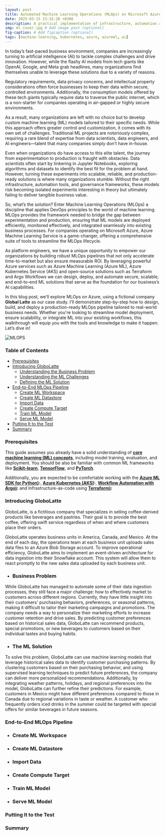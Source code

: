 ```yaml
---
layout: post
title: Automated Machine Learning Operations (MLOps) on Microsoft Azure
date: 2025-03-15 13:32:20 +0300
description: A practical implementation of infrastructure, automation and governance for streamlined machine learning operations on Microsoft Azure.
img: ml_cover.jpg # Add image post (optional)
fig-caption: # Add figcaption (optional)
tags: [machine-learning, kubernetes, azure, azureml, ai]
---
```

In today’s fast-paced business environment, companies are increasingly turning to artificial intelligence (AI) to tackle complex challenges and drive innovation. However, while the flashy AI models from tech giants like OpenAI, Google, and Meta grab headlines, many organizations find themselves unable to leverage these solutions due to a variety of reasons.

Regulatory requirements, data privacy concerns, and intellectual property considerations often force businesses to keep their data within secure, controlled environments. Additionally, the consumption models offered by these tech giants typically require data to traverse the public internet, which is a non-starter for companies operating in air-gapped or highly secure environments.

As a result, many organizations are left with no choice but to develop custom machine learning (ML) models tailored to their specific needs. While this approach offers greater control and customization, it comes with its own set of challenges. Traditional ML projects are notoriously complex, requiring a rare blend of expertise from data scientists, data engineers, and AI engineers—talent that many companies simply don’t have in-house.

Even when organizations do have access to this elite talent, the journey from experimentation to production is fraught with obstacles. Data scientists often start by tinkering in Jupyter Notebooks, exploring algorithms and datasets to identify the best fit for the problem at hand. However, turning these experiments into scalable, reliable, and production-ready solutions is where many organizations stumble. Without the right infrastructure, automation tools, and governance frameworks, these models risk becoming isolated experiments interesting in theory but ultimately failing to deliver tangible business value.

So, what’s the solution? Enter Machine Learning Operations (MLOps) a discipline that applies DevOps principles to the world of machine learning. MLOps provides the framework needed to bridge the gap between experimentation and production, ensuring that ML models are deployed efficiently, monitored effectively, and integrated seamlessly into existing business processes. For companies operating on Microsoft Azure, Azure Machine Learning Service is a game-changer, offering a comprehensive suite of tools to streamline the MLOps lifecycle.

As platform engineers, we have a unique opportunity to empower our organizations by building robust MLOps pipelines that not only accelerate time-to-market but also ensure measurable ROI. By leveraging powerful Azure services such as Azure Machine Learning (Azure ML), Azure Kubernetes Service (AKS) and open-source solutions such as Terraform and Argo Workflows we can design, deploy, and automate secure, scalable, and end-to-end ML solutions that serve as the foundation for our business’s AI capabilities.

In this blog post, we’ll explore MLOps on Azure, using a fictional company **Global Latte** as our case study. I’ll demonstrate step-by-step how to design, build, and deploy a production-ready MLOps pipeline tailored to real-world business needs. Whether you're looking to streamline model deployment, ensure scalability, or integrate ML into your existing workflows, this walkthrough will equip you with the tools and knowledge to make it happen. Let’s dive in!

![MLOPS](https://github.com/user-attachments/assets/0b4c12c7-e309-4e5f-8529-e2f84628c2bd)

### Table of Contents
- [Prerequisites](#prerequisites)
- [Introducing GloboLatte ](#introducing-globolatte)
   - [Understanding the Business Problem ](#problem-identification)
   - [Understanding the ML Challenges ](#problem-identification)
   - [Defining the ML Solution ](#the-machine-learning-solution)
- [End-to-End MLOps Pipeline](#end-to-end-mlops-pipeline)
   - [Create ML Workspace ](#create-ml-workspace)
   - [Create ML Datastore](#create-ml-datastore)
   - [Import Data ](#import-data)
   - [Create Compute Target](#create-compute-target)
   - [Train ML Model](#create-ml-dataset)
   - [Serve ML Model](#create-ml-dataset)
- [Putting It to the Test](#putting-it-to-the-test)
- [Summary ](#summary)

### Prerequisites
This guide assumes you already have a solid understanding of **[core machine learning (ML) concepts](https://mitsloan.mit.edu/ideas-made-to-matter/machine-learning-explained)**, including model training, evaluation, and deployment. You should be also be familiar with common ML frameworks like **[Scikit-learn](https://scikit-learn.org/stable/)**, **[TensorFlow](https://www.tensorflow.org/)**, and **[PyTorch](https://pytorch.org/)**. 

Additionally, you are expected to be comfortable working with the **[Azure ML SDK for Python)](https://learn.microsoft.com/en-us/python/api/overview/azure/ml/?view=azure-ml-py):**,  **[Azure Kubernetes (AKS)](https://learn.microsoft.com/en-us/azure/aks/what-is-aks):**, **[Workflow Automation with Argo)](https://argoproj.github.io/workflows/):** and Infrastructure-as-code using **[Terraform)](https://www.terraform.io/):**

### Introducing GloboLatte
GloboLatte, is a fictitious company that specializes in selling coffee-derived products like beverages and pastries. Their goal is to provide the best coffee, offering swift service regardless of when and where customers place their orders.

GloboLatte operates business units in America, Canada, and Mexico. At the end of each day, the operations team at each business unit uploads sales data files to an Azure Blob Storage account. To improve operational efficiency, GloboLatte aims to implement an event-driven architecture for data ingestion into their Snowflake account. This system will allow them to react promptly to the new sales data uploaded by each business unit.

- ### Business Problem

While GloboLatte has managed to automate some of their data ingestion processes, they still face a major challenge: how to effectively market to customers across different regions. Currently, they have little insight into their customers' purchasing behaviors, preferences, or seasonal patterns, making it difficult to tailor their marketing campaigns and promotions. The company needs a way to personalize their marketing efforts to increase customer retention and drive sales. By predicting customer preferences based on historical sales data, GloboLatte can recommend products, special promotions, or new beverages to customers based on their individual tastes and buying habits.

- ### The ML Solution

To solve this problem, GloboLatte can use machine learning models that leverage historical sales data to identify customer purchasing patterns. By clustering customers based on their purchasing behavior, and using supervised learning techniques to predict future preferences, the company can deliver more personalized recommendations. Additionally, by integrating weather patterns, holidays, and regional preferences into the model, GloboLatte can further refine their predictions. For example, customers in Mexico might have different preferences compared to those in Canada due to regional variations in taste or weather. A customer who frequently orders iced drinks in the summer could be targeted with special offers for similar beverages in future seasons.

### End-to-End MLOps Pipeline
- ### Create ML Workspace
- ### Create ML Datastore
- ### Import Data
- ### Create Compute Target
- ### Train ML Model
- ### Serve ML Model
### Putting It to the Test
### Summary


